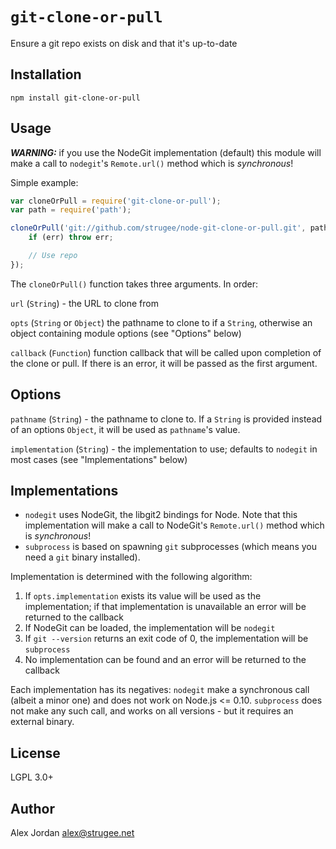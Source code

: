 # `git-clone-or-pull`

Ensure a git repo exists on disk and that it's up-to-date

## Installation

    npm install git-clone-or-pull

## Usage

_**WARNING:**_ if you use the NodeGit implementation (default) this module will make a call to `nodegit`'s `Remote.url()` method which is _synchronous_!

Simple example:

```js
var cloneOrPull = require('git-clone-or-pull');
var path = require('path');

cloneOrPull('git://github.com/strugee/node-git-clone-or-pull.git', path.join(process.cwd(), 'node-git-clone-or-pull'), function(err) {
    if (err) throw err;

    // Use repo
});
```

The `cloneOrPull()` function takes three arguments. In order:

`url` (`String`) - the URL to clone from

`opts` (`String` or `Object`) the pathname to clone to if a `String`, otherwise an object containing module options (see "Options" below)

`callback` (`Function`) function callback that will be called upon completion of the clone or pull. If there is an error, it will be passed as the first argument.

## Options

`pathname` (`String`) - the pathname to clone to. If a `String` is provided instead of an options `Object`, it will be used as `pathname`'s value.

`implementation` (`String`) - the implementation to use; defaults to `nodegit` in most cases (see "Implementations" below)

## Implementations

* `nodegit` uses NodeGit, the libgit2 bindings for Node. Note that this implementation will make a call to NodeGit's `Remote.url()` method which is _synchronous_!
* `subprocess` is based on spawning `git` subprocesses (which means you need a `git` binary installed).

Implementation is determined with the following algorithm:

1. If `opts.implementation` exists its value will be used as the implementation; if that implementation is unavailable an error will be returned to the callback
2. If NodeGit can be loaded, the implementation will be `nodegit`
3. If `git --version` returns an exit code of 0, the implementation will be `subprocess`
4. No implementation can be found and an error will be returned to the callback

Each implementation has its negatives: `nodegit` make a synchronous call (albeit a minor one) and does not work on Node.js <= 0.10. `subprocess` does not make any such call, and works on all versions - but it requires an external binary.

## License

LGPL 3.0+

## Author

Alex Jordan <alex@strugee.net>
